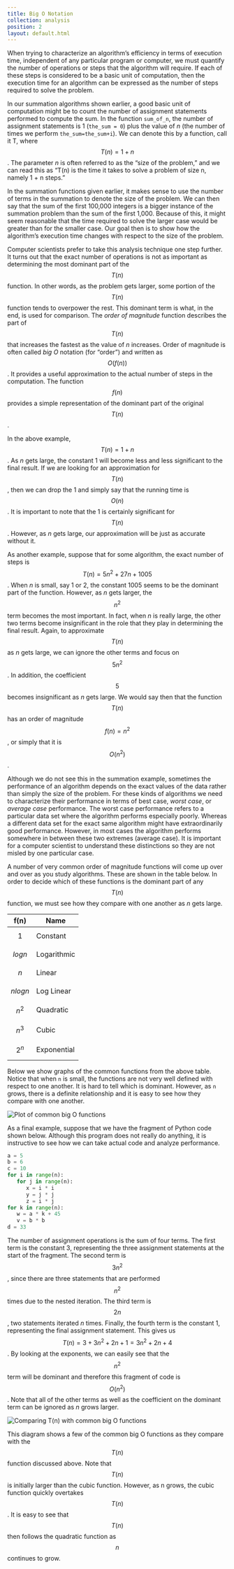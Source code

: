 ```yaml
---
title: Big O Notation
collection: analysis
position: 2
layout: default.html
---
```


When trying to characterize an algorithm’s efficiency in terms of
execution time, independent of any particular program or computer, we
must quantify the number of operations or steps that the algorithm will
require. If each of these steps is considered to be a basic unit of
computation, then the execution time for an algorithm can be expressed
as the number of steps required to solve the problem.

In our summation algorithms shown earlier, a good basic unit of
computation  might be to count the number of assignment statements
performed to compute the sum. In the function `sum_of_n`, the number of
assignment statements is 1 (`the_sum = 0`) plus the value of *n* (the
number of times we perform `the_sum=the_sum+i`). We can denote this by
a function, call it T, where $$T(n)=1 + n$$. The parameter *n* is often
referred to as the “size of the problem,” and we can read this as “T(n)
is the time it takes to solve a problem of size n, namely 1 + n steps.”

In the summation functions given earlier, it makes sense to use the number
of terms in the summation to denote the size of the problem. We can then
say that the sum of the first 100,000 integers is a bigger instance of
the summation problem than the sum of the first 1,000. Because of this,
it might seem reasonable that the time required to solve the larger case
would be greater than for the smaller case. Our goal then is to show how
the algorithm’s execution time changes with respect to the size of the
problem.

Computer scientists prefer to take this analysis technique one step
further. It turns out that the exact number of operations is not as
important as determining the most dominant part of the $$T(n)$$ function.
In other words, as the problem gets larger, some portion of the $$T(n)$$
function tends to overpower the rest. This dominant term is what, in the
end, is used for comparison. The *order of magnitude* function
describes the part of $$T(n)$$ that increases the fastest as the value of
*n* increases. Order of magnitude is often called *big O* notation
(for “order”) and written as $$O(f(n))$$. It provides a useful
approximation to the actual number of steps in the computation. The
function $$f(n)$$ provides a simple representation of the dominant part of
the original $$T(n)$$.

In the above example, $$T(n)=1+n$$. As *n* gets large, the constant 1 will
become less and less significant to the final result. If we are looking
for an approximation for $$T(n)$$, then we can drop the 1 and simply say
that the running time is $$O(n)$$. It is important to note that the 1 is
certainly significant for $$T(n)$$. However, as *n* gets large, our
approximation will be just as accurate without it.

As another example, suppose that for some algorithm, the exact number of
steps is $$T(n)=5n^{2}+27n+1005$$. When *n* is small, say 1 or 2, the
constant 1005 seems to be the dominant part of the function. However, as
*n* gets larger, the $$n^{2}$$ term becomes the most important. In fact,
when *n* is really large, the other two terms become insignificant in
the role that they play in determining the final result. Again, to
approximate $$T(n)$$ as *n* gets large, we can ignore the other terms and
focus on $$5n^{2}$$. In addition, the coefficient $$5$$ becomes
insignificant as *n* gets large. We would say then that the function
$$T(n)$$ has an order of magnitude $$f(n)=n^{2}$$, or simply that it is
$$O(n^{2})$$.

Although we do not see this in the summation example, sometimes the
performance of an algorithm depends on the exact values of the data
rather than simply the size of the problem. For these kinds of
algorithms we need to characterize their performance in terms of best
case, *worst case*, or *average case* performance. The worst case
performance refers to a particular data set where the algorithm performs
especially poorly. Whereas a different data set for the exact same
algorithm might have extraordinarily good performance. However, in most
cases the algorithm performs somewhere in between these two extremes
(average case). It is important for a computer scientist to understand
these distinctions so they are not misled by one particular case.

A number of very common order of magnitude functions will come up over
and over as you study algorithms. These are shown in
the table below. In order to decide which of these
functions is the dominant part of any $$T(n)$$ function, we must see how
they compare with one another as *n* gets large.

f(n) | Name
--- | ---
$$1$$ | Constant
$$log n$$ | Logarithmic
$$n$$ | Linear
$$n log n$$ | Log Linear
$$n^{2}$$ | Quadratic
$$n^{3}$$ | Cubic
$$2^{n}$$ | Exponential

Below we show graphs of the common functions
from the above table. Notice that when `n` is small, the
functions are not very well defined with respect to one another. It is
hard to tell which is dominant. However, as `n` grows, there is a
definite relationship and it is easy to see how they compare with one
another.

![Plot of common big O functions](figures/big-o-plot.png)

As a final example, suppose that we have the fragment of Python code
shown below. Although this program does
not really do anything, it is instructive to see how we can take actual
code and analyze performance.

```python
a = 5
b = 6
c = 10
for i in range(n):
   for j in range(n):
      x = i * i
      y = j * j
      z = i * j
for k in range(n):
   w = a * k + 45
   v = b * b
d = 33
```

The number of assignment operations is the sum of four terms. The first
term is the constant 3, representing the three assignment statements at
the start of the fragment. The second term is $$3n^{2}$$, since there are
three statements that are performed $$n^{2}$$ times due to the nested
iteration. The third term is $$2n$$, two statements iterated *n* times.
Finally, the fourth term is the constant 1, representing the final
assignment statement. This gives us $$T(n)=3+3n^{2}+2n+1=3n^{2}+2n+4$$. By
looking at the exponents, we can easily see that the $$n^{2}$$ term will
be dominant and therefore this fragment of code is $$O(n^{2})$$. Note that
all of the other terms as well as the coefficient on the dominant term
can be ignored as *n* grows larger.

![Comparing T(n) with common big O functions](figures/big-o-plot-2.png)

This diagram shows a few of the common big O
functions as they compare with the $$T(n)$$ function discussed above. Note
that $$T(n)$$ is initially larger than the cubic function. However, as n
grows, the cubic function quickly overtakes $$T(n)$$. It is easy to see
that $$T(n)$$ then follows the quadratic function as $$n$$ continues to
grow.

